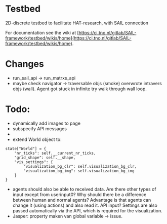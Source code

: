 # Testbed

2D-discrete testbed to facilitate HAT-research, with SAIL connection

For documentation see the wiki at [https://ci.tno.nl/gitlab/SAIL-framework/testbed/wikis/home](https://ci.tno.nl/gitlab/SAIL-framework/testbed/wikis/home).

# Changes
- run_sail_api -> run_matrxs_api
- maybe check navigator -> traversable objs (smoke) overwrote intravers objs (wall). Agent got stuck in infinite try walk through wall loop.



# Todo:
- dynamically add images to page 
- subspecify API messages 
- 
- extend World object to: 
```
state["World"] = {
    "nr_ticks": self.__current_nr_ticks,
    "grid_shape": self.__shape,
    "vis_settings": { 
        "visualization_bg_clr": self.visualization_bg_clr,
        "visualization_bg_img": self.visualization_bg_img    
    }
} 
```
- agents should also be able to received data. Are there other types of input except from userinput0? Why should there be a difference between human and normal agents? 
Advantage is that agents can change it (using actions) and also read it. API input?
Settings are also passed automatically via the API, which is required for the visualization. 
- Jasper: property maken van global variable -> issue. 
